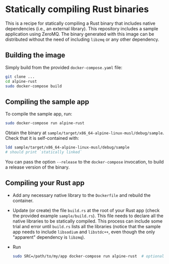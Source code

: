 # Statically compiling Rust binaries

This is a recipe for statically compiling a Rust binary that includes native dependencies (i.e., an external library). This repository includes a sample application using ZeroMQ. The binary generated with this image can be distributed without the need of including `libzmq` or any other dependency.

## Building the image

Simply build from the provided `docker-compose.yaml` file:

```bash
git clone ...
cd alpine-rust
sudo docker-compose build
```

## Compiling the sample app

To compile the sample app, run:

```bash
sudo docker-compose run alpine-rust
```

Obtain the binary at `sample/target/x86_64-alpine-linux-musl/debug/sample`. Check that it is self-contained with:

```bash
ldd sample/target/x86_64-alpine-linux-musl/debug/sample
# should print `statically linked`
```

You can pass the option `--release` to the `docker-compose` invocation, to build a release version of the binary.

## Compiling your Rust app

- Add any necessary native library to the `Dockerfile` and rebuild the container.

- Update (or create) the file `build.rs` at the root of your Rust app (check the provided example `sample/build.rs`). This file needs to declare all the native libraries to be statically compiled. This process can include some trial and error until `build.rs` lists all the libraries (notice that the sample app needs to include `libsodium` and `libstdc++`, even though the only "apparent" dependency is `libzmq`).

- Run
    ```bash
    sudo SRC=/path/to/my/app docker-compose run alpine-rust  # optionally, add `--release`